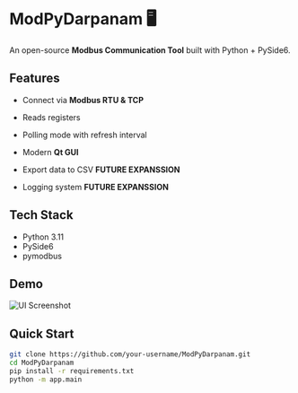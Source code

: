 # ModPyDarpanam 🖥️

An open-source **Modbus Communication Tool**  built with Python + PySide6.

## Features
- Connect via **Modbus RTU & TCP**
- Reads registers
- Polling mode with refresh interval
- Modern **Qt GUI**

- Export data to CSV **FUTURE EXPANSSION**
- Logging system **FUTURE EXPANSSION**

## Tech Stack
- Python 3.11
- PySide6
- pymodbus

## Demo
![UI Screenshot](docs/architecture.png)

## Quick Start
```bash
git clone https://github.com/your-username/ModPyDarpanam.git
cd ModPyDarpanam
pip install -r requirements.txt
python -m app.main
